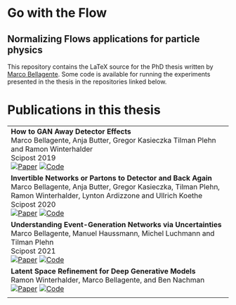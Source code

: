 # Go with the Flow <br/>
## Normalizing Flows applications for particle physics

This repository contains the LaTeX source for the PhD thesis written by [Marco Bellagente](https://marcobellagente93.github.io). 
Some code is available for running the experiments presented in the thesis in the repositories linked below. 

# Publications in this thesis

<table>
<tr>
<td>
<strong>How to GAN Away Detector Effects</strong><br>
Marco Bellagente, Anja Butter, Gregor Kasieczka Tilman Plehn and Ramon Winterhalder<br>
Scipost 2019<br>
<a href="https://arxiv.org/abs/1912.00477"><img alt="Paper" src="https://img.shields.io/badge/-Paper-gray"></a>
<a href=""><img alt="Code" src="https://img.shields.io/badge/-Code-gray" ></a>
</td>
</tr>
<tr>
<td>
<strong>Invertible Networks or Partons to Detector and Back Again</strong><br>
Marco Bellagente, Anja Butter, Gregor Kasieczka, Tilman Plehn, Ramon Winterhalder, Lynton Ardizzone and Ullrich Koethe<br>
Scipost 2020<br>
<a href="https://arxiv.org/abs/2006.06685"><img alt="Paper" src="https://img.shields.io/badge/-Paper-gray"></a>
<a href="https://github.com/VLL-HD/FrEIA/tree/master/FrEIA"><img alt="Code" src="https://img.shields.io/badge/-Code-gray" ></a>
</td>
</tr>
<tr>
<td>
<strong>Understanding Event-Generation Networks via Uncertainties</strong><br>
Marco Bellagente, Manuel Haussmann, Michel Luchmann and Tilman Plehn<br>
Scipost 2021<br>
<a href="https://arxiv.org/abs/2104.04543"><img alt="Paper" src="https://img.shields.io/badge/-Paper-gray"></a>
<a href="https://github.com/marcobellagente93/Bayesian_INN"><img alt="Code" src="https://img.shields.io/badge/-Code-gray" ></a>
</td>
</tr>
<tr>
<td>
<strong>Latent Space Refinement for Deep Generative Models</strong><br>
Ramon Winterhalder, Marco Bellagente, and Ben Nachman<br>
<a href="https://arxiv.org/abs/2106.00792"><img alt="Paper" src="https://img.shields.io/badge/-Paper-gray"></a>
<a href="https://github.com/ramonpeter/LaSeR"><img alt="Code" src="https://img.shields.io/badge/-Code-gray" ></a>
</td>
</tr>
<tr>
<td>
</table>
